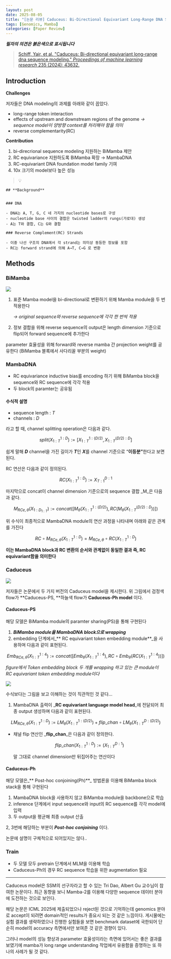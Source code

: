 ```yaml
---
layout: post
date: 2025-08-05
title: "[논문 리뷰] Caduceus: Bi-Directional Equivariant Long-Range DNA Sequence Modeling"
tags: [Genomics, Mamba]
categories: [Paper Review]
---
```


<span class="notion-red">_**필자의 의견은 붉은색으로 표시됩니다**_</span>


> [Schiff, Yair, et al. "Caduceus: Bi-directional equivariant long-range dna sequence modeling." ](https://pmc.ncbi.nlm.nih.gov/articles/PMC12189541/)[_Proceedings of machine learning research_](https://pmc.ncbi.nlm.nih.gov/articles/PMC12189541/)[ 235 (2024): 43632.](https://pmc.ncbi.nlm.nih.gov/articles/PMC12189541/)



## Introduction


**Challenges**


저자들은 DNA modeling의 과제를 아래와 같이 꼽았다.

- long-range token interaction
- effects of upstream and downstream regions of the genome 
_→ sequence model이 양방향 context를 처리해야 함을 의미_
- reverse complementarity(RC)

**Contribution**

1. bi-direcrional sequence modeling 지원하는 BiMamba 제안
1. RC equivariance 지원하도록 BiMamba 확장 → MambaDNA
1. RC-equivariant DNA foundation model family 기여
1. 10x 크기의 model보다 높은 성능

> 💡 


	## **Background**


	### DNA

	- DNA는 A, T, G, C 네 가지의 nucleotide bases로 구성
	- nucleotide base 사이의 결합은 twisted ladder의 rungs(가로대) 생성
	- A는 T와 결합, C는 G와 결합

	### Reverse Complement(RC) Strands

	- 이중 나선 구조의 DNA에서 각 strand는 의미상 동등한 정보를 포함
	- RC는 forward strand에 의해 A→T, C→G 로 변환


## Methods



### BiMamba


![](https://prod-files-secure.s3.us-west-2.amazonaws.com/542b861c-36a8-4051-84e5-8804b6728dba/2c247d59-7815-4980-99f0-8f0d21f445a7/image.png?X-Amz-Algorithm=AWS4-HMAC-SHA256&X-Amz-Content-Sha256=UNSIGNED-PAYLOAD&X-Amz-Credential=ASIAZI2LB4666WK7D4GW%2F20251005%2Fus-west-2%2Fs3%2Faws4_request&X-Amz-Date=20251005T070114Z&X-Amz-Expires=3600&X-Amz-Security-Token=IQoJb3JpZ2luX2VjENb%2F%2F%2F%2F%2F%2F%2F%2F%2F%2FwEaCXVzLXdlc3QtMiJGMEQCIHWtVnDPCf0Z0kRi3NUEc7aq097%2BvS544PSRiUYieCE0AiA1JNUljClx8IDwNPSZxTRpA0%2BQ4T4lnpika79qhGC4RCr%2FAwhvEAAaDDYzNzQyMzE4MzgwNSIMJnM9tK1ZIB60jcKcKtwDP6DT%2FmO%2FTTASia8zLzhXJfm4Fxem7oyvhosdrZ5olTqJCBNgrhUh4jJmpYVF%2FFozb16G%2BWwBwSYrpeaEAFyQ7opvVgzu%2FcKSysholHlEhHCyQAw7k3PTlTsThOpwY3V9MS12AeDdQYAZ5pTQU6ynTu0Tid0oYhpLSONviArbUG37ItNr%2BvW%2BJc6OEiLl%2FMDNmZodYlLnx5vocP%2BXTjfjCCa%2FWC56%2BSwYfkafzBF%2FuwAiIJeAjFlL5UDJbyW%2F1O%2FwkQGrIwNTixnyIKIj5xPcDQai5H%2BowD3WaFrZ3JzLoyBPqDI9qdB4k1s1FcChwi39uGd7JQrf9rgVod714q0AkBQd8fYEfJUTZF4MiFNahiLQSh%2FlTBxZ0KQRq1PLG%2FAzsN%2Bzxew9RBd4ImRWr2Vv9ke8hRKGdZMiY%2FADk8uCHSU0g8PzX%2BA1%2BGn7e%2FDD4wiaGYMTC0ZaFuMOPC69ffdk2e%2BHwxtA5mSj%2B7xi5GiVX0lT8STtdQOrIIAC0L2%2B%2F%2FM6jKVnG7aal7QBwa7wNvT37HTdqrL8PtzV7G4ovfZjpoj7aHk7z%2BOO0ZlEOqJQx9Yq1fiCFr8JCA0UxxoePcmXatorVWZaHWAQ6JqktEDZ9VNRTph1p%2FwyrRrZofkw6YWIxwY6pgF7dFkNzbVzSos%2BY%2Fp%2BHSZcX%2Fbba4QmYYXwTjn9zxXaHd3itpUbxDY6YVmA4qB5htZC1O05hpkEtNmKOE%2Ba9Dyo6QfHTSxrmyFZNiy%2B%2BSpVuCs7qo4NhqCl9YCofeQtUOZ%2BOfq9lOrY84pdpsnRRXBXnfWhKX9eU%2BhTWDoZ%2F3YOJz3HsV6F4e8KeVsIRs7bmleziGQvltMDtlzIT6gfwNyObx2EXz6%2F&X-Amz-Signature=4a1613a12dcd1011993807d6ce770cec600c064b26fabfdfcbdb325a95c6c064&X-Amz-SignedHeaders=host&x-amz-checksum-mode=ENABLED&x-id=GetObject)

1. 표준 Mamba model을 bi-directional로 변환하기 위해 Mamba module을 두 번 적용한다

	_→ original sequence와 reverse sequence에 각각 한 번씩 적용_

1. 정보 결합을 위해 reverse sequence의 output은 length dimension 기준으로 flip되어 forward sequence에 추가한다

parameter 효율성을 위해 forward와 reverse mamba 간 projection weight를 공유한다 (BiMamba 블록에서 사다리꼴 부분의 weight)



### MambaDNA

- RC equivariance inductive bias를 encoding 하기 위해 BiMamba block을 sequence와 RC sequence에 각각 적용
- 두 block의 paramter는 공유됨


#### 수식적 설명

- sequence length : _T_
- channels : _D_

라고 할 때,  channel splitting operation은 다음과 같다.


$$
split(X^{1:D}_{1:T}):=[X^{1:(D/2)}_{1:T},X^{(D/2):D}_{1:T}]
$$


<span class="notion-red">쉽게 말해 </span><span class="notion-red">_**D**_</span><span class="notion-red"> channel을 가진 길이가 </span><span class="notion-red">_**T**_</span><span class="notion-red">인 </span><span class="notion-red">_**X**_</span><span class="notion-red">를 channel 기준으로 “</span><span class="notion-red">**이등분”**</span><span class="notion-red">한다고 보면 된다.</span>


RC 연산은 다음과 같이 정의된다.


$$
RC(X^{1:D}_{1:T}):=X^{D:1}_{T:1}
$$


마지막으로 concat이 channel dimension 기준으로의 sequence 결합 _M_은 다음과 같다.


$$
M_{RCe,\theta}(X_{1:D_{1:T}}):=concat([M_{\theta}(X^{1:(D/2)}_{1:T}),RC(M_{\theta}(X^{(D/2):D}_{1:T}))])
$$


위 수식이 최종적으로 MambaDNA module의 연산 과정을 나타내며 아래와 같은 관계를 가진다


$$
RC\circ M_{RCe,\theta}(X^{1:D}_{1:T}) = M_{RCe,\theta} \circ RC(X^{1:D}_{1:T})
$$


**이는 MambaDNA block과 RC 변환의 순서와 관계없이 동일한 결과 즉, RC equivariant함을 의미한다**



### Caduceus


![](https://prod-files-secure.s3.us-west-2.amazonaws.com/542b861c-36a8-4051-84e5-8804b6728dba/f94a60d7-8145-473b-aef9-7c68d3ec604a/image.png?X-Amz-Algorithm=AWS4-HMAC-SHA256&X-Amz-Content-Sha256=UNSIGNED-PAYLOAD&X-Amz-Credential=ASIAZI2LB4666WK7D4GW%2F20251005%2Fus-west-2%2Fs3%2Faws4_request&X-Amz-Date=20251005T070114Z&X-Amz-Expires=3600&X-Amz-Security-Token=IQoJb3JpZ2luX2VjENb%2F%2F%2F%2F%2F%2F%2F%2F%2F%2FwEaCXVzLXdlc3QtMiJGMEQCIHWtVnDPCf0Z0kRi3NUEc7aq097%2BvS544PSRiUYieCE0AiA1JNUljClx8IDwNPSZxTRpA0%2BQ4T4lnpika79qhGC4RCr%2FAwhvEAAaDDYzNzQyMzE4MzgwNSIMJnM9tK1ZIB60jcKcKtwDP6DT%2FmO%2FTTASia8zLzhXJfm4Fxem7oyvhosdrZ5olTqJCBNgrhUh4jJmpYVF%2FFozb16G%2BWwBwSYrpeaEAFyQ7opvVgzu%2FcKSysholHlEhHCyQAw7k3PTlTsThOpwY3V9MS12AeDdQYAZ5pTQU6ynTu0Tid0oYhpLSONviArbUG37ItNr%2BvW%2BJc6OEiLl%2FMDNmZodYlLnx5vocP%2BXTjfjCCa%2FWC56%2BSwYfkafzBF%2FuwAiIJeAjFlL5UDJbyW%2F1O%2FwkQGrIwNTixnyIKIj5xPcDQai5H%2BowD3WaFrZ3JzLoyBPqDI9qdB4k1s1FcChwi39uGd7JQrf9rgVod714q0AkBQd8fYEfJUTZF4MiFNahiLQSh%2FlTBxZ0KQRq1PLG%2FAzsN%2Bzxew9RBd4ImRWr2Vv9ke8hRKGdZMiY%2FADk8uCHSU0g8PzX%2BA1%2BGn7e%2FDD4wiaGYMTC0ZaFuMOPC69ffdk2e%2BHwxtA5mSj%2B7xi5GiVX0lT8STtdQOrIIAC0L2%2B%2F%2FM6jKVnG7aal7QBwa7wNvT37HTdqrL8PtzV7G4ovfZjpoj7aHk7z%2BOO0ZlEOqJQx9Yq1fiCFr8JCA0UxxoePcmXatorVWZaHWAQ6JqktEDZ9VNRTph1p%2FwyrRrZofkw6YWIxwY6pgF7dFkNzbVzSos%2BY%2Fp%2BHSZcX%2Fbba4QmYYXwTjn9zxXaHd3itpUbxDY6YVmA4qB5htZC1O05hpkEtNmKOE%2Ba9Dyo6QfHTSxrmyFZNiy%2B%2BSpVuCs7qo4NhqCl9YCofeQtUOZ%2BOfq9lOrY84pdpsnRRXBXnfWhKX9eU%2BhTWDoZ%2F3YOJz3HsV6F4e8KeVsIRs7bmleziGQvltMDtlzIT6gfwNyObx2EXz6%2F&X-Amz-Signature=76b5568104733fe17d577454e5ebf89d15702c2bc961d4c21a65ecb7bccff185&X-Amz-SignedHeaders=host&x-amz-checksum-mode=ENABLED&x-id=GetObject)


저자들은 논문에서 두 가지 버전의 Caduceus model을 제시한다. 위 그림에서 검정색 flow가 **Caduceus-PS, **하늘색 flow가 **Caduceus-Ph model** 이다.



#### Caduceus-PS


해당 모델은 BiMamba module의 paramter sharing(PS)을 통해 구현된다

1. _**BiMamba module을 MambaDNA block으로 wrapping**_
1. embedding 단계에서_** RC equivariant token embedding module**_을 사용하며 다음과 같이 표현된다.

$$
Emb_{RCe,\theta}(X^{1:4}_{1:T}):=concat([Emb_{\theta}(X^{1:4}_{1:T}),RC \circ Emb_{\theta}(RC(X^{1:4}_{1:T}))])
$$


_figure에서 Token embedding block 두 개를 wrapping 하고 있는 큰 module이 RC equivariant token embedding module이다_


![](https://prod-files-secure.s3.us-west-2.amazonaws.com/542b861c-36a8-4051-84e5-8804b6728dba/b175e4da-71eb-4e91-8c23-a06dabe673c9/image.png?X-Amz-Algorithm=AWS4-HMAC-SHA256&X-Amz-Content-Sha256=UNSIGNED-PAYLOAD&X-Amz-Credential=ASIAZI2LB4666WK7D4GW%2F20251005%2Fus-west-2%2Fs3%2Faws4_request&X-Amz-Date=20251005T070114Z&X-Amz-Expires=3600&X-Amz-Security-Token=IQoJb3JpZ2luX2VjENb%2F%2F%2F%2F%2F%2F%2F%2F%2F%2FwEaCXVzLXdlc3QtMiJGMEQCIHWtVnDPCf0Z0kRi3NUEc7aq097%2BvS544PSRiUYieCE0AiA1JNUljClx8IDwNPSZxTRpA0%2BQ4T4lnpika79qhGC4RCr%2FAwhvEAAaDDYzNzQyMzE4MzgwNSIMJnM9tK1ZIB60jcKcKtwDP6DT%2FmO%2FTTASia8zLzhXJfm4Fxem7oyvhosdrZ5olTqJCBNgrhUh4jJmpYVF%2FFozb16G%2BWwBwSYrpeaEAFyQ7opvVgzu%2FcKSysholHlEhHCyQAw7k3PTlTsThOpwY3V9MS12AeDdQYAZ5pTQU6ynTu0Tid0oYhpLSONviArbUG37ItNr%2BvW%2BJc6OEiLl%2FMDNmZodYlLnx5vocP%2BXTjfjCCa%2FWC56%2BSwYfkafzBF%2FuwAiIJeAjFlL5UDJbyW%2F1O%2FwkQGrIwNTixnyIKIj5xPcDQai5H%2BowD3WaFrZ3JzLoyBPqDI9qdB4k1s1FcChwi39uGd7JQrf9rgVod714q0AkBQd8fYEfJUTZF4MiFNahiLQSh%2FlTBxZ0KQRq1PLG%2FAzsN%2Bzxew9RBd4ImRWr2Vv9ke8hRKGdZMiY%2FADk8uCHSU0g8PzX%2BA1%2BGn7e%2FDD4wiaGYMTC0ZaFuMOPC69ffdk2e%2BHwxtA5mSj%2B7xi5GiVX0lT8STtdQOrIIAC0L2%2B%2F%2FM6jKVnG7aal7QBwa7wNvT37HTdqrL8PtzV7G4ovfZjpoj7aHk7z%2BOO0ZlEOqJQx9Yq1fiCFr8JCA0UxxoePcmXatorVWZaHWAQ6JqktEDZ9VNRTph1p%2FwyrRrZofkw6YWIxwY6pgF7dFkNzbVzSos%2BY%2Fp%2BHSZcX%2Fbba4QmYYXwTjn9zxXaHd3itpUbxDY6YVmA4qB5htZC1O05hpkEtNmKOE%2Ba9Dyo6QfHTSxrmyFZNiy%2B%2BSpVuCs7qo4NhqCl9YCofeQtUOZ%2BOfq9lOrY84pdpsnRRXBXnfWhKX9eU%2BhTWDoZ%2F3YOJz3HsV6F4e8KeVsIRs7bmleziGQvltMDtlzIT6gfwNyObx2EXz6%2F&X-Amz-Signature=4be4ea83b616431210e895afa6fb697048be423d88e6a7e4a5227acbee26db30&X-Amz-SignedHeaders=host&x-amz-checksum-mode=ENABLED&x-id=GetObject)


<span class="notion-red">수식보다는 그림을 보고 이해하는 것이 직관적인 것 같다…</span>

1. MambaDNA 출력이 _**RC equivariant language model head**_에 전달되어 최종 output 생성하며 다음과 같이 표현된다.

$$
LM_{RCe,\theta}(X^{1:D}_{1:T}):= LM_{\theta}(X^{1:(D/2)}_{1:T})+flip\_chan\circ LM_{\theta}(X^{D:(D/2)}_{1:T})
$$

- 채널 flip 연산인 _**flip\_chan**_은 다음과 같이 정의한다.

	$$
	flip\_chan(X^{1:D}_{1:T}):=(X^{D:1}_{1:T})
	$$


	말 그대로 channel dimension만 뒤집어주는 연산이다



#### Caduceus-Ph


해당 모델은_** Post-hoc conjoining(Ph)**_ 방법론을 이용해 BiMamba block stack을 통해 구현된다

1. MambaDNA block을 사용하지 않고 BiMamba module을 backbone으로 학습
1. inference 단계에서 input sequence와 input의 RC sequence를 각각 model에 입력
1. 두 output을 평균해 최종 output 산출

2, 3번에 해당하는 부분이 _**Post-hoc conjoining**_ 이다.


<span class="notion-red">논문에 설명이 구체적으로 되어있지는 않다..</span>



### Train

- 두 모델 모두 pretrain 단계에서 MLM을 이용해 학습
- Caduceus-Ph의 경우 RC sequence 학습을 위한 augmentation 필요

---


<span class="notion-red">Caduceus model은 SSM의 선구자라고 할 수 있는 Tri Dao, Albert Gu 교수님이 참여한 논문이다. 최근 동향을 보니 Mamba-2를 이용해 다양한 sequence 데이터 분야에 도전하는 것으로 보인다.</span>


<span class="notion-red">해당 논문은 ICML 2025에 제출되었으나 reject된 것으로 기억하는데 genomics 분야로 accept이 되려면 domain적인 results가 중요시 되는 것 같은 느낌이다. 게시물에는 실험 결과를 생략하였으나 진행한 실험들을 보면 benchmark dataset에 국한되어 단순히 model의 accuracy 측면에서만 보여준 것 같은 경향이 있다.</span>


<span class="notion-red">그러나 model의 성능 향상과 parameter 효율성이라는 측면에 있어서는 좋은 결과를 보였기에 mamba가 long range understanding 작업에서 유용함을 증명하는 또 하나의 사례가 될 것 같다.</span>

